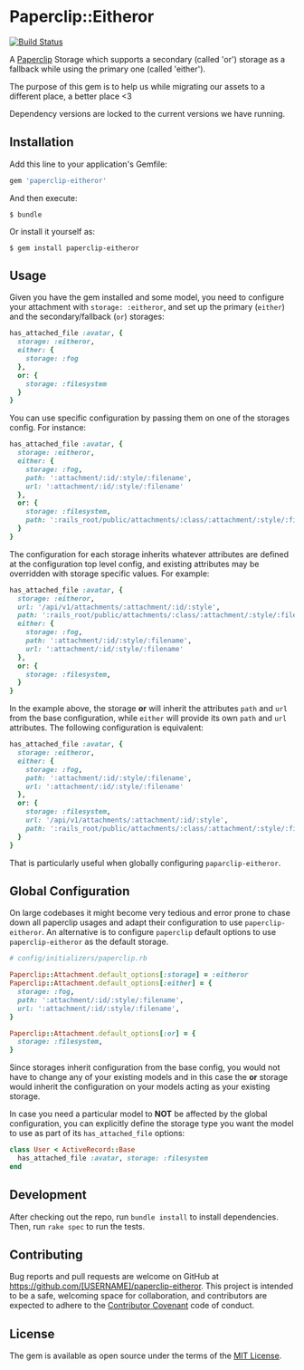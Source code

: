 # Paperclip::Eitheror
[![Build Status](https://travis-ci.org/powerhome/paperclip-eitheror.svg?branch=master)](https://travis-ci.org/powerhome/paperclip-eitheror)

A [Paperclip](https://github.com/thoughtbot/paperclip/) Storage which supports a secondary (called 'or') storage as a fallback while using the primary one (called 'either').

The purpose of this gem is to help us while migrating our assets to a different place, a better place <3

Dependency versions are locked to the current versions we have running.

## Installation

Add this line to your application's Gemfile:

```ruby
gem 'paperclip-eitheror'
```

And then execute:

    $ bundle

Or install it yourself as:

    $ gem install paperclip-eitheror

## Usage

Given you have the gem installed and some model, you need to configure your attachment with `storage: :eitheror`, and set up the primary (`either`) and the secondary/fallback (`or`) storages:

```ruby
has_attached_file :avatar, {
  storage: :eitheror,
  either: {
    storage: :fog
  },
  or: {
    storage: :filesystem
  }
}
```

You can use specific configuration by passing them on one of the storages config. For instance:

```ruby
has_attached_file :avatar, {
  storage: :eitheror,
  either: {
    storage: :fog,
    path: ':attachment/:id/:style/:filename',
    url: ':attachment/:id/:style/:filename'
  },
  or: {
    storage: :filesystem,
    path: ':rails_root/public/attachments/:class/:attachment/:style/:filename'
  }
}
```

The configuration for each storage inherits whatever attributes are defined at the configuration top level config, and existing attributes may be overridden with storage specific values. For example:

```ruby
has_attached_file :avatar, {
  storage: :eitheror,
  url: '/api/v1/attachments/:attachment/:id/:style',
  path: ':rails_root/public/attachments/:class/:attachment/:style/:filename',
  either: {
    storage: :fog,
    path: ':attachment/:id/:style/:filename',
    url: ':attachment/:id/:style/:filename'
  },
  or: {
    storage: :filesystem,
  }
}
```

In the example above, the storage **or** will inherit the attributes `path` and `url` from the base configuration, while `either` will provide its own `path` and `url` attributes. The following configuration is equivalent:

```ruby
has_attached_file :avatar, {
  storage: :eitheror,
  either: {
    storage: :fog,
    path: ':attachment/:id/:style/:filename',
    url: ':attachment/:id/:style/:filename'
  },
  or: {
    storage: :filesystem,
    url: '/api/v1/attachments/:attachment/:id/:style',
    path: ':rails_root/public/attachments/:class/:attachment/:style/:filename',
  }
}
```

That is particularly useful when globally configuring `paparclip-eitheror`.

## Global Configuration

On large codebases it might become very tedious and error prone to chase down all paperclip usages and adapt their configuration to use `paperclip-eitheror`. An alternative is to configure `paperclip` default options to use `paperclip-eitheror` as the default storage.

```ruby
# config/initializers/paperclip.rb

Paperclip::Attachment.default_options[:storage] = :eitheror
Paperclip::Attachment.default_options[:either] = {
  storage: :fog,
  path: ':attachment/:id/:style/:filename',
  url: ':attachment/:id/:style/:filename',
}

Paperclip::Attachment.default_options[:or] = {
  storage: :filesystem,
}
```

Since storages inherit configuration from the base config, you would not have to change any of your existing models and in this case the **or** storage would inherit the configuration on your models acting as your existing storage.

In case you need a particular model to **NOT** be affected by the global configuration, you can explicitly define the storage type you want the model to use as part of its `has_attached_file` options:

```ruby
class User < ActiveRecord::Base
  has_attached_file :avatar, storage: :filesystem
end
```

## Development

After checking out the repo, run `bundle install` to install dependencies. Then, run `rake spec` to run the tests.

## Contributing

Bug reports and pull requests are welcome on GitHub at https://github.com/[USERNAME]/paperclip-eitheror. This project is intended to be a safe, welcoming space for collaboration, and contributors are expected to adhere to the [Contributor Covenant](http://contributor-covenant.org) code of conduct.


## License

The gem is available as open source under the terms of the [MIT License](http://opensource.org/licenses/MIT).
